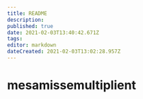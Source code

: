 ```yaml
---
title: README
description: 
published: true
date: 2021-02-03T13:40:42.671Z
tags: 
editor: markdown
dateCreated: 2021-02-03T13:02:28.957Z
---
```


# mesamissemultiplient
